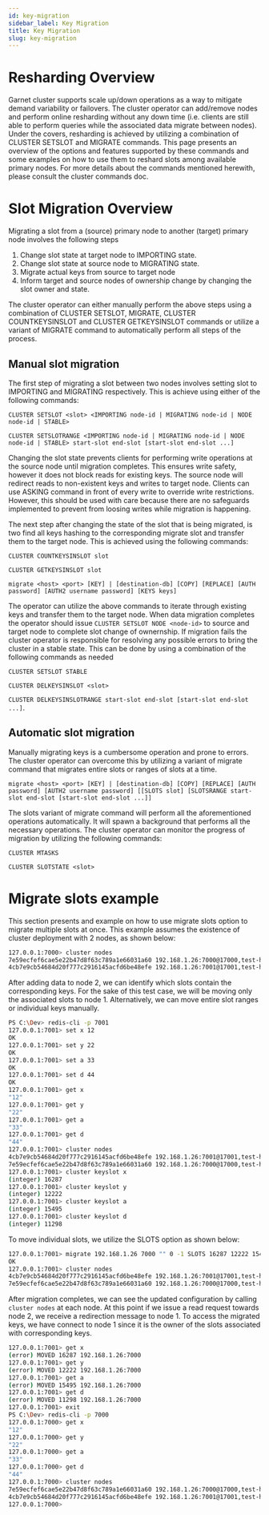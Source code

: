 ```yaml
---
id: key-migration
sidebar_label: Key Migration
title: Key Migration
slug: key-migration
---
```


# Resharding Overview

Garnet cluster supports scale up/down operations as a way to mitigate demand variability or failovers.
The cluster operator can add/remove nodes and perform online resharding without any down time (i.e. clients are still able to perform queries while the associated data migrate between nodes).
Under the covers, resharding is achieved by utilizing a combination of CLUSTER SETSLOT and MIGRATE commands.
This page presents an overview of the options and features supported by these commands and some examples on how to use them to reshard slots among available primary nodes.
For more details about the commands mentioned herewith, please consult the cluster commands doc.

# Slot Migration Overview

Migrating a slot from a (source) primary node to another (target) primary node involves the following steps

1. Change slot state at target node to IMPORTING state.
2. Change slot state at source node to MIGRATING state.
3. Migrate actual keys from source to target node
4. Inform target and source nodes of ownership change by changing the slot owner and state.

The cluster operator can either manually perform the above steps using a combination of CLUSTER SETSLOT, MIGRATE, CLUSTER COUNTKEYSINSLOT and CLUSTER GETKEYSINSLOT commands
or utilize a variant of MIGRATE command to automatically perform all steps of the process.

## Manual slot migration

The first step of migrating a slot between two nodes involves setting slot to IMPORTING and MIGRATING respectively.
This is achieve using either of the following commands:

```
CLUSTER SETSLOT <slot> <IMPORTING node-id | MIGRATING node-id | NODE node-id | STABLE>
```
```
CLUSTER SETSLOTRANGE <IMPORTING node-id | MIGRATING node-id | NODE node-id | STABLE> start-slot end-slot [start-slot end-slot ...]
```

Changing the slot state prevents clients for performing write operations at the source node until migration completes.
This ensures write safety, however it does not block reads for existing keys.
The source node will redirect reads to non-existent keys and writes to target node.
Clients can use ASKING command in front of every write to override write restrictions.
However, this should be used with care because there are no safeguards implemented to prevent from loosing writes while migration is happening.

The next step after changing the state of the slot that is being migrated, is two find all keys hashing to the corresponding migrate slot and transfer them to the target node.
This is achieved using the following commands:

```
CLUSTER COUNTKEYSINSLOT slot
```

```
CLUSTER GETKEYSINSLOT slot
```

```
migrate <host> <port> [KEY] | [destination-db] [COPY] [REPLACE] [AUTH password] [AUTH2 username password] [KEYS keys]
```

The operator can utilize the above commands to iterate through existing keys and transfer them to the target node.
When data migration completes the operator should issue ```CLUSTER SETSLOT NODE <node-id>``` to source and target node to complete slot change of ownernship.
If migration fails the cluster operator is responsible for resolving any possible errors to bring the cluster in a stable state.
This can be done by using a combination of the following commands as needed

```CLUSTER SETSLOT STABLE``` 

```CLUSTER DELKEYSINSLOT <slot>```

```CLUSTER DELKEYSINSLOTRANGE start-slot end-slot [start-slot end-slot ...]```.



## Automatic slot migration

Manually migrating keys is a cumbersome operation and prone to errors.
The cluster operator can overcome this by utilizing a variant of migrate command that migrates entire slots or ranges of slots at a time.

```
migrate <host> <port> [KEY] | [destination-db] [COPY] [REPLACE] [AUTH password] [AUTH2 username password] [[SLOTS slot] [SLOTSRANGE start-slot end-slot [start-slot end-slot ...]]
```

The slots variant of migrate command will perform all the aforementioned operations automatically.
It will spawn a background that performs all the necessary operations.
The cluster operator can monitor the progress of migration by utilizing the following commands:

```
CLUSTER MTASKS
```

```
CLUSTER SLOTSTATE <slot>
```

# Migrate slots example

This section presents and example on how to use migrate slots option to migrate multiple slots at once.
This example assumes the existence of cluster deployment with 2 nodes, as shown below:

```bash
127.0.0.1:7000> cluster nodes
7e59ecfef6cae5e22b47d8f63c789a1e66031a60 192.168.1.26:7000@17000,test-host1 myself,master - 0 0 1 connected 0-8191
4cb7e9cb54684d20f777c2916145acfd6be48efe 192.168.1.26:7001@17001,test-host2 master - 0 0 2 connected 8192-16383
```

After adding data to node 2, we can identify which slots contain the corresponding keys.
For the sake of this test case, we will be moving only the associated slots to node 1.
Alternatively, we can move entire slot ranges or individual keys manually.

```bash
PS C:\Dev> redis-cli -p 7001
127.0.0.1:7001> set x 12
OK
127.0.0.1:7001> set y 22
OK
127.0.0.1:7001> set a 33
OK
127.0.0.1:7001> set d 44
OK
127.0.0.1:7001> get x
"12"
127.0.0.1:7001> get y
"22"
127.0.0.1:7001> get a
"33"
127.0.0.1:7001> get d
"44"
127.0.0.1:7001> cluster nodes
4cb7e9cb54684d20f777c2916145acfd6be48efe 192.168.1.26:7001@17001,test-host2 myself,master - 0 0 2 connected 8192-16383
7e59ecfef6cae5e22b47d8f63c789a1e66031a60 192.168.1.26:7000@17000,test-host1 master - 0 0 1 connected 0-8191
127.0.0.1:7001> cluster keyslot x
(integer) 16287
127.0.0.1:7001> cluster keyslot y
(integer) 12222
127.0.0.1:7001> cluster keyslot a
(integer) 15495
127.0.0.1:7001> cluster keyslot d
(integer) 11298
```

To move individual slots, we utilize the SLOTS option as shown below:

```bash
127.0.0.1:7001> migrate 192.168.1.26 7000 "" 0 -1 SLOTS 16287 12222 15495 11298
OK
127.0.0.1:7001> cluster nodes
4cb7e9cb54684d20f777c2916145acfd6be48efe 192.168.1.26:7001@17001,test-host2 myself,master - 0 0 2 connected 8192-11297 11299-12221 12223-15494 15496-16286 16288-16383
7e59ecfef6cae5e22b47d8f63c789a1e66031a60 192.168.1.26:7000@17000,test-host1 master - 0 0 3 connected 0-8191 11298 12222 15495 16287
```

After migration completes, we can see the updated configuration by calling ```cluster nodes``` at each node.
At this point if we issue a read request towards node 2, we receive a redirection message to node 1.
To access the migrated keys, we have connect to node 1 since it is the owner of the slots associated with corresponding keys.

```bash
127.0.0.1:7001> get x
(error) MOVED 16287 192.168.1.26:7000
127.0.0.1:7001> get y
(error) MOVED 12222 192.168.1.26:7000
127.0.0.1:7001> get a
(error) MOVED 15495 192.168.1.26:7000
127.0.0.1:7001> get d
(error) MOVED 11298 192.168.1.26:7000
127.0.0.1:7001> exit
PS C:\Dev> redis-cli -p 7000
127.0.0.1:7000> get x
"12"
127.0.0.1:7000> get y
"22"
127.0.0.1:7000> get a
"33"
127.0.0.1:7000> get d
"44"
127.0.0.1:7000> cluster nodes
7e59ecfef6cae5e22b47d8f63c789a1e66031a60 192.168.1.26:7000@17000,test-host1 myself,master - 0 0 3 connected 0-8191 11298 12222 15495 16287
4cb7e9cb54684d20f777c2916145acfd6be48efe 192.168.1.26:7001@17001,test-host2 master - 0 0 2 connected 8192-11297 11299-12221 12223-15494 15496-16286 16288-16383
127.0.0.1:7000>
```



